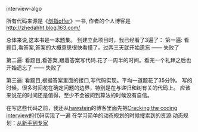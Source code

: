 interview-algo

所有代码来源是《<a href="http://book.douban.com/subject/6966465/">剑指offer</a>》一书,
作者的个人博客是<a href="http://zhedahht.blog.163.com/">http://zhedahht.blog.163.com/</a>

总体来说,这本书是一本题集。
到建立此项目时，我已经看了3遍了：
第一遍:
  看题目,看答案,答案的大概意思很快看懂了。过两三天就开始遗忘 —— 失败了

第二遍:
  看题目,看答案,跟着答案写代码.花了一周半的时间。看完一个礼拜之后也开始遗忘了 —— 失败了
  
第三遍:
  看题目,根据答案里面的接口,写代码实现。平均一道题花了35分钟。
  写的时候，很多时间花在确定问题的边界，特别是在与递归和树有关的代码上。
  应该来说花的时间还是值得，至少不会被问到算法的时候没有自信。
  

在写这些代码之前，我还从<a href="http://hawstein.com/posts/ctci-solutions-contents.html">hawstein</a>的博客里面先把<a href="http://hawstein.com/posts/ctci-solutions-contents.html">Cracking the coding interview</a>的代码实现了一遍
在学习简单的动态规划的时候搜索到的资源:动态规划：<a href="http://hawstein.com/posts/dp-novice-to-advanced.html">从新手到专家</a>
